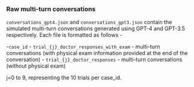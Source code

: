 ### Raw multi-turn conversations

`conversations_gpt4.json` and `conversations_gpt3.json` contain the simulated multi-turn conversations generated using GPT-4 and GPT-3.5 respectively. Each file is formatted as follows - 

-`case_id`
    - `trial_{j}_doctor_responses_with_exam` - multi-turn conversations (with physical exam information provided at the end of the conversation)
    - `trial_{j}_doctor_responses` - multi-turn conversations (without physical exam)

j=0 to 9, representing the 10 trials per case_id.